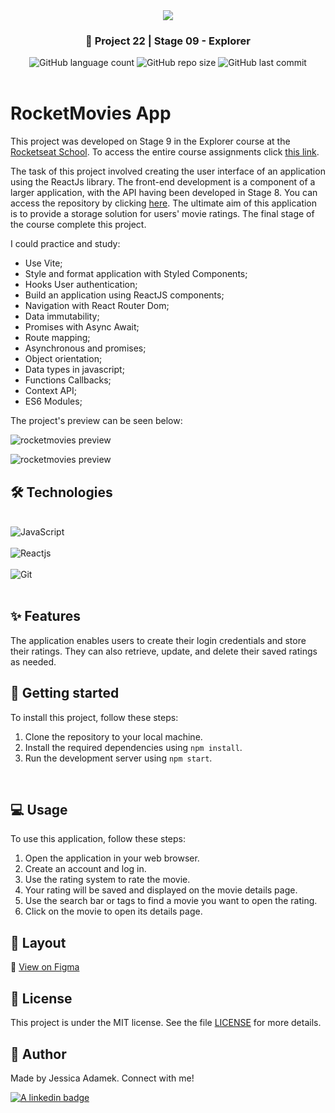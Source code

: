 <div align="center">
   <img src="https://www.rocketseat.com.br/assets/logos/explorer.svg" />
</div>
<h3 align="center">🚀 Project 22 | Stage 09 - Explorer</h3>

<div align="center">
  <img alt="GitHub language count" src="https://img.shields.io/github/languages/count/jeadamek/rocketMovies_backend">

  <img alt="GitHub repo size" src="https://img.shields.io/github/repo-size/jeadamek/rocketMovies_backend">
  
  <img alt="GitHub last commit" src="https://img.shields.io/github/last-commit/jeadamek/rocketMovies_backend?color=%231280BF">

 <!-- <a href="https://jeadamek.github.io/rocketMovies_backend/"> ▶️ Access Project </a> -->
</div>  
</br>

# RocketMovies App

This project was developed on Stage 9 in the Explorer course at the [Rocketseat School](https://www.rocketseat.com.br/). To access the entire course assignments click [this link](https://github.com/jeadamek/explorer-rocketseat). 


The task of this project involved creating the user interface of an application using the ReactJs library. The front-end development is a component of a larger application, with the API having been developed in Stage 8. You can access the repository by clicking [here](https://github.com/jeadamek/rocketMovies_backend). The ultimate aim of this application is to provide a storage solution for users' movie ratings. The final stage of the course complete this project.

I could practice and study:

- Use Vite;
- Style and format application with Styled Components;
- Hooks User authentication;
- Build an application using ReactJS components;
- Navigation with React Router Dom;
- Data immutability;
- Promises with Async Await;
- Route mapping;
- Asynchronous and promises;
- Object orientation;
- Data types in javascript;
- Functions Callbacks;
- Context API;
- ES6 Modules;



The project's preview can be seen below:<br/>

![rocketmovies preview](https://user-images.githubusercontent.com/78454317/232338094-e06465cc-68d1-4df1-9ac9-d8d9fbdbb6d2.gif)

![rocketmovies preview](https://user-images.githubusercontent.com/78454317/232338362-69ee6793-3ded-4a61-92de-0928b8428bd6.gif)


## 🛠️ Technologies

<div style="display: inline_block"><br/>
  <img align="center" alt="JavaScript" src="https://img.shields.io/badge/JavaScript-F7DF1E?style=for-the-badge&logo=javascript&logoColor=black" />  
  </br>
  </br>
  <img align="center" alt="Reactjs" src="https://img.shields.io/badge/-ReactJs-61DAFB?logo=react&logoColor=white&style=for-the-badge" />
  </br>
  </br>
  <img align="center" alt="Git" src="https://img.shields.io/badge/Git-E34F26?style=for-the-badge&logo=git&logoColor=white" />
</div>
</br>


## ✨ Features

The application enables users to create their login credentials and store their ratings. They can also retrieve, update, and delete their saved ratings as needed.

## 🚀 Getting started

To install this project, follow these steps:

1. Clone the repository to your local machine.
2. Install the required dependencies using `npm install`.
3. Run the development server using `npm start`.
<br />

## 💻 Usage
To use this application, follow these steps:

1. Open the application in your web browser.
2. Create an account and log in.
3. Use the rating system to rate the movie.
4. Your rating will be saved and displayed on the movie details page.
5. Use the search bar or tags to find a movie you want to open the rating.
6. Click on the movie to open its details page.

## 🎨 Layout
🔗 [View on Figma](https://www.figma.com/file/rvAIKANIXWXXAFPSFa3HfY/RocketMovies-(Copy)?node-id=0%3A1&t=Hfm4CUh0cwxvDNfY-1)

## 📝 License

This project is under the MIT license. See the file [LICENSE](LICENSE) for more details.


## 🎯 Author

<p>
	Made by Jessica Adamek. Connect with me! 	
</p>
<div>
  <a href="https://www.linkedin.com/in/jessica-adamek/" target="_blank">
    <img src="https://img.shields.io/badge/LinkedIn-0077B5?style=for-the-badge&logo=linkedin&logoColor=white" alt="A linkedin badge">
  </a>  
</div>
